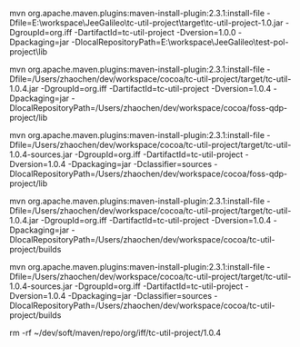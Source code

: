 mvn org.apache.maven.plugins:maven-install-plugin:2.3.1:install-file -Dfile=E:\workspace\JeeGalileo\tc-util-project\target\tc-util-project-1.0.jar -DgroupId=org.iff -DartifactId=tc-util-project -Dversion=1.0.0 -Dpackaging=jar -DlocalRepositoryPath=E:\workspace\JeeGalileo\test-pol-project\lib

mvn org.apache.maven.plugins:maven-install-plugin:2.3.1:install-file -Dfile=/Users/zhaochen/dev/workspace/cocoa/tc-util-project/target/tc-util-1.0.4.jar -DgroupId=org.iff -DartifactId=tc-util-project -Dversion=1.0.4 -Dpackaging=jar -DlocalRepositoryPath=/Users/zhaochen/dev/workspace/cocoa/foss-qdp-project/lib

mvn org.apache.maven.plugins:maven-install-plugin:2.3.1:install-file -Dfile=/Users/zhaochen/dev/workspace/cocoa/tc-util-project/target/tc-util-1.0.4-sources.jar -DgroupId=org.iff -DartifactId=tc-util-project -Dversion=1.0.4 -Dpackaging=jar -Dclassifier=sources -DlocalRepositoryPath=/Users/zhaochen/dev/workspace/cocoa/foss-qdp-project/lib


mvn org.apache.maven.plugins:maven-install-plugin:2.3.1:install-file -Dfile=/Users/zhaochen/dev/workspace/cocoa/tc-util-project/target/tc-util-1.0.4.jar -DgroupId=org.iff -DartifactId=tc-util-project -Dversion=1.0.4 -Dpackaging=jar -DlocalRepositoryPath=/Users/zhaochen/dev/workspace/cocoa/tc-util-project/builds

mvn org.apache.maven.plugins:maven-install-plugin:2.3.1:install-file -Dfile=/Users/zhaochen/dev/workspace/cocoa/tc-util-project/target/tc-util-1.0.4-sources.jar -DgroupId=org.iff -DartifactId=tc-util-project -Dversion=1.0.4 -Dpackaging=jar -Dclassifier=sources -DlocalRepositoryPath=/Users/zhaochen/dev/workspace/cocoa/tc-util-project/builds

rm -rf ~/dev/soft/maven/repo/org/iff/tc-util-project/1.0.4